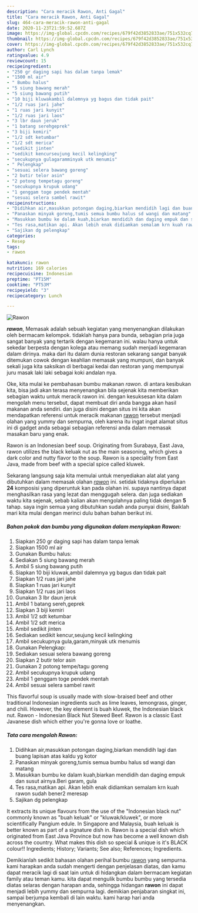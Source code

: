 ```yaml
---
description: "Cara meracik Rawon, Anti Gagal"
title: "Cara meracik Rawon, Anti Gagal"
slug: 464-cara-meracik-rawon-anti-gagal
date: 2020-11-23T21:59:52.687Z
image: https://img-global.cpcdn.com/recipes/679f42d3852833ae/751x532cq70/rawon-foto-resep-utama.jpg
thumbnail: https://img-global.cpcdn.com/recipes/679f42d3852833ae/751x532cq70/rawon-foto-resep-utama.jpg
cover: https://img-global.cpcdn.com/recipes/679f42d3852833ae/751x532cq70/rawon-foto-resep-utama.jpg
author: Carl Lynch
ratingvalue: 4.9
reviewcount: 15
recipeingredient:
- "250 gr daging sapi has dalam tanpa lemak"
- "1500 ml air"
- " Bumbu halus"
- "5 siung bawang merah"
- "5 siung bawang putih"
- "10 biji kluwakambil dalemnya yg bagus dan tidak pait"
- "1/2 ruas jari jahe"
- "1 ruas jari kunyit"
- "1/2 ruas jari laos"
- "3 lbr daun jeruk"
- "1 batang serehgeprek"
- "3 biji kemiri"
- "1/2 sdt ketumbar"
- "1/2 sdt merica"
- "sedikit jinten"
- "sedikit kencurseujung kecil kelingking"
- "secukupnya gulagaramminyak utk menumis"
- " Pelengkap"
- "sesuai selera bawang goreng"
- "2 butir telor asin"
- "2 potong tempetagu goreng"
- "secukupnya krupuk udang"
- "1 genggam toge pendek mentah"
- "sesuai selera sambel rawit"
recipeinstructions:
- "Didihkan air,masukkan potongan daging,biarkan mendidih lagi dan buang lapisan atas kaldu yg kotor"
- "Panaskan minyak goreng,tumis semua bumbu halus sd wangi dan matang"
- "Masukkan bumbu ke dalam kuah,biarkan mendidih dan daging empuk dan susut airnya.Beri garam, gula"
- "Tes rasa,matikan api. Akan lebih enak didiamkan semalam krn kuah rawon sudah bener2 meresap"
- "Sajikan dg pelengkap"
categories:
- Resep
tags:
- rawon

katakunci: rawon 
nutrition: 169 calories
recipecuisine: Indonesian
preptime: "PT15M"
cooktime: "PT53M"
recipeyield: "3"
recipecategory: Lunch

---
```



![Rawon](https://img-global.cpcdn.com/recipes/679f42d3852833ae/751x532cq70/rawon-foto-resep-utama.jpg)

<b><i>rawon</i></b>, Memasak adalah sebuah kegiatan yang menyenangkan dilakukan oleh bermacam kelompok. tidaklah hanya para bunda, sebagian pria juga sangat banyak yang tertarik dengan kegemaran ini. walau hanya untuk sekedar berpesta dengan kolega atau memang sudah menjadi kegemaran dalam dirinya. maka dari itu dalam dunia restoran sekarang sangat banyak ditemukan cowok dengan keahlian memasak yang mumpuni, dan banyak sekali juga kita saksikan di berbagai kedai dan restoran yang mempunyai juru masak laki laki sebagai koki andalan nya.

Oke, kita mulai ke pembahasan bumbu makanan <i>rawon</i>. di antara kesibukan kita, bisa jadi akan terasa menyenangkan bila sejenak kita memberikan sebagian waktu untuk meracik rawon ini. dengan kesuksesan kita dalam mengolah menu tersebut, dapat membuat diri anda bangga akan hasil makanan anda sendiri. dan juga disini dengan situs ini kita akan mendapatkan referensi untuk meracik makanan <u>rawon</u> tersebut menjadi olahan yang yummy dan sempurna, oleh karena itu ingat ingat alamat situs ini di gadget anda sebagai sebagian referensi anda dalam memasak masakan baru yang enak.

Rawon is an Indonesian beef soup. Originating from Surabaya, East Java, rawon utilizes the black keluak nut as the main seasoning, which gives a dark color and nutty flavor to the soup. Rawon is a speciality from East Java, made from beef with a special spice called kluwek.


Sekarang langsung saja kita memulai untuk menyediakan alat alat yang dibutuhkan dalam memasak olahan <u><i>rawon</i></u> ini. setidak tidaknya diperlukan <b>24</b> komposisi yang diperuntuk kan pada olahan ini. supaya nantinya dapat menghasilkan rasa yang lezat dan menggugah selera. dan juga sediakan waktu kita sejenak, sebab kalian akan mengolahnya paling tidak dengan <b>5</b> tahap. saya ingin semua yang dibutuhkan sudah anda punyai disini, Baiklah mari kita mulai dengan merinci dulu bahan bahan berikut ini.

<!--inarticleads1-->

##### Bahan pokok dan bumbu yang digunakan dalam menyiapkan Rawon:

1. Siapkan 250 gr daging sapi has dalam tanpa lemak
1. Siapkan 1500 ml air
1. Gunakan  Bumbu halus:
1. Sediakan 5 siung bawang merah
1. Ambil 5 siung bawang putih
1. Siapkan 10 biji kluwak,ambil dalemnya yg bagus dan tidak pait
1. Siapkan 1/2 ruas jari jahe
1. Siapkan 1 ruas jari kunyit
1. Siapkan 1/2 ruas jari laos
1. Gunakan 3 lbr daun jeruk
1. Ambil 1 batang sereh,geprek
1. Siapkan 3 biji kemiri
1. Ambil 1/2 sdt ketumbar
1. Ambil 1/2 sdt merica
1. Ambil sedikit jinten
1. Sediakan sedikit kencur,seujung kecil kelingking
1. Ambil secukupnya gula,garam,minyak utk menumis
1. Gunakan  Pelengkap:
1. Sediakan sesuai selera bawang goreng
1. Siapkan 2 butir telor asin
1. Gunakan 2 potong tempe/tagu goreng
1. Ambil secukupnya krupuk udang
1. Ambil 1 genggam toge pendek mentah
1. Ambil sesuai selera sambel rawit


This flavorful soup is usually made with slow-braised beef and other traditional Indonesian ingredients such as lime leaves, lemongrass, ginger, and chili. However, the key element is buah kluwek, the Indonesian black nut. Rawon - Indonesian Black Nut Stewed Beef. Rawon is a classic East Javanese dish which either you&#39;re gonna love or loathe. 

<!--inarticleads2-->

##### Tata cara mengolah Rawon:

1. Didihkan air,masukkan potongan daging,biarkan mendidih lagi dan buang lapisan atas kaldu yg kotor
1. Panaskan minyak goreng,tumis semua bumbu halus sd wangi dan matang
1. Masukkan bumbu ke dalam kuah,biarkan mendidih dan daging empuk dan susut airnya.Beri garam, gula
1. Tes rasa,matikan api. Akan lebih enak didiamkan semalam krn kuah rawon sudah bener2 meresap
1. Sajikan dg pelengkap


It extracts its unique flavours from the use of the &#34;Indonesian black nut&#34; commonly known as &#34;buah keluak&#34; or &#34;kluwak/kluwek&#34;, or more scientifically Pangium edule. In Singapore and Malaysia, buah keluak is better known as part of a signature dish in. Rawon is a special dish which originated from East Java Province but now has become a well known dish across the country. What makes this dish so special &amp; unique is it&#39;s BLACK colour!! Ingredients; History; Variants; See also; References; Ingredients. 

Demikianlah sedikit bahasan olahan perihal bumbu <u>rawon</u> yang sempurna. kami harapkan anda sudah mengerti dengan penjelasan diatas, dan kamu dapat meracik lagi di saat lain untuk di hidangkan dalam bermacam kegiatan family atau teman kamu. kita dapat mengulik bumbu bumbu yang tersedia diatas selaras dengan harapan anda, sehingga hidangan <b>rawon</b> ini dapat menjadi lebih yummy dan sempurna lagi. demikian penjabaran singkat ini, sampai berjumpa kembali di lain waktu. kami harap hari anda menyenangkan.
